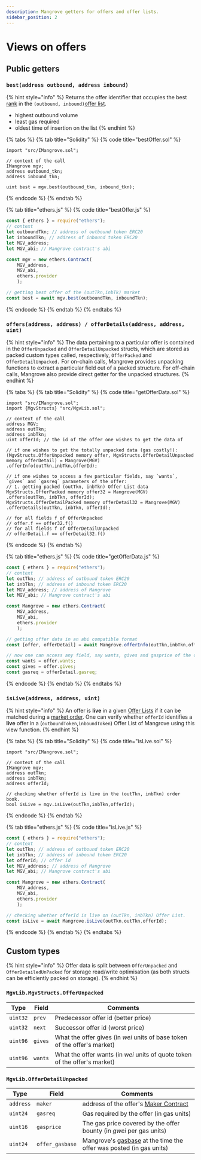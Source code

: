 ```yaml
---
description: Mangrove getters for offers and offer lists.
sidebar_position: 2
---
```


# Views on offers

## Public getters

### `best(address outbound, address inbound)`

{% hint style="info" %}
Returns the offer identifier that occupies the best [rank](market.md#offer-rank) in the `(outbound, inbound)`[offer list](market.md).

* highest outbound volume
* least gas required
* oldest time of insertion on the list
{% endhint %}

{% tabs %}
{% tab title="Solidity" %}
{% code title="bestOffer.sol" %}
```solidity
import "src/IMangrove.sol";

// context of the call
IMangrove mgv;
address outbound_tkn;
address inbound_tkn;

uint best = mgv.best(outbound_tkn, inbound_tkn); 
```
{% endcode %}
{% endtab %}

{% tab title="ethers.js" %}
{% code title="bestOffer.js" %}
```javascript
const { ethers } = require("ethers");
// context
let outboundTkn; // address of outbound token ERC20
let inboundTkn; // address of inbound token ERC20
let MGV_address;
let MGV_abi; // Mangrove contract's abi

const mgv = new ethers.Contract(
    MGV_address, 
    MGV_abi, 
    ethers.provider
    );

// getting best offer of the (outTkn,inbTk) market
const best = await mgv.best(outboundTkn, inboundTkn); 
```
{% endcode %}
{% endtab %}
{% endtabs %}

### `offers(address, address) / offerDetails(address, address, uint)`

{% hint style="info" %}
The data pertaining to a particular offer is contained in the `OfferUnpacked` and `OfferDetailUnpacked` structs, which are stored as packed custom types called, respectively, `OfferPacked` and `OfferDetailUnpacked.` For on-chain calls, Mangrove provides unpacking functions to extract a particular field out of a packed structure. For off-chain calls, Mangrove also provide direct getter for the unpacked structures.&#x20;
{% endhint %}

{% tabs %}
{% tab title="Solidity" %}
{% code title="getOfferData.sol" %}
```solidity
import "src/IMangrove.sol";
import {MgvStructs} "src/MgvLib.sol";

// context of the call
address MGV;
address outTkn; 
address inbTkn;
uint offerId; // the id of the offer one wishes to get the data of

// if one wishes to get the totally unpacked data (gas costly!):
(MgvStructs.OfferUnpacked memory offer, MgvStructs.OfferDetailUnpacked memory offerDetail) = Mangrove(MGV)
.offerInfo(outTkn,inbTkn,offerId);

// if one wishes to access a few particular fields, say `wants`, `gives` and `gasreq` parameters of the offer: 
// 1. getting packed (outTkn, inbTkn) Offer List data
MgvStructs.OfferPacked memory offer32 = Mangrove(MGV)
.offers(outTkn, inbTkn, offerId);
MgvStructs.OfferDetailPacked memory offerDetail32 = Mangrove(MGV)
.offerDetails(outTkn, inbTkn, offerId);

// for all fields f of OfferUnpacked
// offer.f == offer32.f()
// for all fields f of OfferDetailUnpacked
// offerDetail.f == offerDetail32.f()

```
{% endcode %}
{% endtab %}

{% tab title="ethers.js" %}
{% code title="getOfferData.js" %}
```javascript
const { ethers } = require("ethers");
// context
let outTkn; // address of outbound token ERC20
let inbTkn; // address of inbound token ERC20
let MGV_address; // address of Mangrove
let MGV_abi; // Mangrove contract's abi

const Mangrove = new ethers.Contract(
    MGV_address, 
    MGV_abi, 
    ethers.provider
    );

// getting offer data in an abi compatible format
const [offer, offerDetail] = await Mangrove.offerInfo(outTkn,inbTkn,offerId);

// now one can access any field, say wants, gives and gasprice of the offer:
const wants = offer.wants;
const gives = offer.gives;
const gasreq = offerDetail.gasreq;
```
{% endcode %}
{% endtab %}
{% endtabs %}

### `isLive(address, address, uint)`

{% hint style="info" %}
An offer is **live** in a given [Offer Lists](market.md) if it can be matched during a [market order](taker-order/). One can  verify whether `offerId` identifies a **live** offer in a (`outboundToken`,`inboundToken`) Offer List of Mangrove using this view function.
{% endhint %}

{% tabs %}
{% tab title="Solidity" %}
{% code title="isLive.sol" %}
```solidity
import "src/IMangrove.sol";

// context of the call
IMangrove mgv;
address outTkn;
address inbTkn;
address offerId;

// checking whether offerId is live in the (outTkn, inbTkn) order book.
bool isLive = mgv.isLive(outTkn,inbTkn,offerId);
```
{% endcode %}
{% endtab %}

{% tab title="ethers.js" %}
{% code title="isLive.js" %}
```javascript
const { ethers } = require("ethers");
// context
let outTkn; // address of outbound token ERC20
let inbTkn; // address of inbound token ERC20
let offerId; // offer id
let MGV_address; // address of Mangrove
let MGV_abi; // Mangrove contract's abi

const Mangrove = new ethers.Contract(
    MGV_address, 
    MGV_abi, 
    ethers.provider
    );

// checking whether offerId is live on (outTkn, inbTkn) Offer List.
const isLive = await Mangrove.isLive(outTkn,outTkn,offerId);
```
{% endcode %}
{% endtab %}
{% endtabs %}

## Custom types

{% hint style="info" %}
Offer data is split between `OfferUnpacked` and `OfferDetailedUnPacked` for  storage read/write optimisation (as both structs can be efficiently packed on storage).
{% endhint %}

### `MgvLib.MgvStructs.OfferUnpacked`

| Type     | Field   | Comments                                                                   |
| -------- | ------- | -------------------------------------------------------------------------- |
| `uint32` | `prev`  | Predecessor offer id (better price)                                        |
| `uint32` | `next`  | Successor offer id (worst price)                                           |
| `uint96` | `gives` | What the offer gives (in _wei_ units of base token of the offer's market)  |
| `uint96` | `wants` | What the offer wants (in _wei_ units of quote token of the offer's market) |

### `MgvLib.OfferDetailUnpacked`

| Type      | Field           | Comments                                                                                                                                  |
| --------- | --------------- | ----------------------------------------------------------------------------------------------------------------------------------------- |
| `address` | `maker`         | address of the offer's [Maker Contract](reactive-offer/maker-contract.md)                                                                 |
| `uint24`  | `gasreq`        | Gas required by the offer (in gas units)                                                                                                  |
| `uint16`  | `gasprice`      | The gas price covered by the offer bounty (in _gwei_ per gas units)                                                                       |
| `uint24`  | `offer_gasbase` | Mangrove's [gasbase](../governance-parameters/mangrove-configuration.md#local-parameters) at the time the offer was posted (in gas units) |

##
